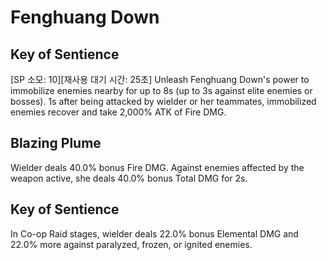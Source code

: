 # Fenghuang Down

## Key of Sentience

[SP 소모: 10][재사용 대기 시간: 25초] Unleash Fenghuang Down's power to immobilize enemies nearby for up to 8s (up to 3s against elite enemies or bosses). 1s after being attacked by wielder or her teammates, immobilized enemies recover and take 2,000% ATK of Fire DMG.

## Blazing Plume

Wielder deals 40.0% bonus Fire DMG. Against enemies affected by the weapon active, she deals 40.0% bonus Total DMG for 2s.

## Key of Sentience

In Co-op Raid stages, wielder deals 22.0% bonus Elemental DMG and 22.0% more against paralyzed, frozen, or ignited enemies.
